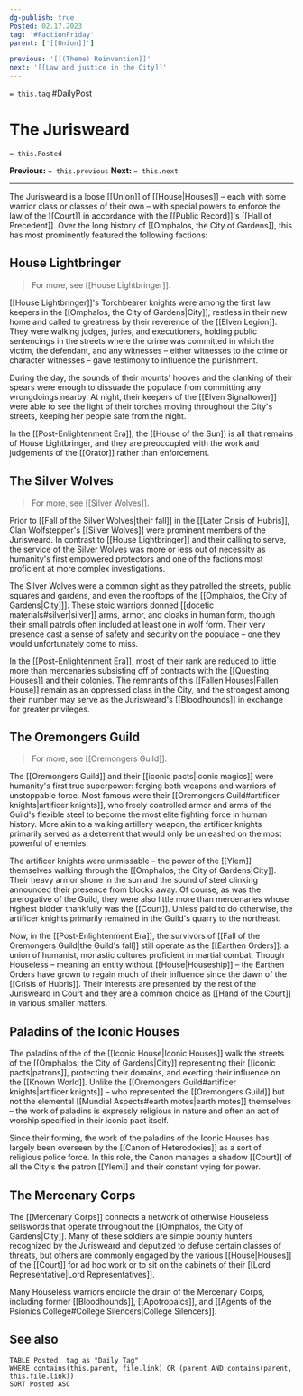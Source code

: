 ```yaml
---
dg-publish: true
Posted: 02.17.2023
tag: '#FactionFriday'
parent: ['[[Union]]']

previous: '[[(Theme) Reinvention]]'
next: '[[Law and justice in the City]]'
---
```

`= this.tag` #DailyPost
# The Jurisweard
`= this.Posted`

**Previous:** `= this.previous`
**Next:** `= this.next`

---

The Jurisweard is a loose [[Union]] of [[House|Houses]] – each with some warrior class or classes of their own – with special powers to enforce the law of the [[Court]] in accordance with the [[Public Record]]'s [[Hall of Precedent]]. Over the long history of [[Omphalos, the City of Gardens]], this has most prominently featured the following factions:

## House Lightbringer

> For more, see [[House Lightbringer]].

[[House Lightbringer]]'s Torchbearer knights were among the first law keepers in the [[Omphalos, the City of Gardens|City]], restless in their new home and called to greatness by their reverence of the [[Elven Legion]]. They were walking judges, juries, and executioners, holding public sentencings in the streets where the crime was committed in which the victim, the defendant, and any witnesses – either witnesses to the crime or character witnesses – gave testimony to influence the punishment.

During the day, the sounds of their mounts' hooves and the clanking of their spears were enough to dissuade the populace from committing any wrongdoings nearby. At night, their keepers of the [[Elven Signaltower]] were able to see the light of their torches moving throughout the City's streets, keeping her people safe from the night.

In the [[Post-Enlightenment Era]], the [[House of the Sun]] is all that remains of House Lightbringer, and they are preoccupied with the work and judgements of the [[Orator]] rather than enforcement.

## The Silver Wolves

> For more, see [[Silver Wolves]].

Prior to [[Fall of the Silver Wolves|their fall]] in the [[Later Crisis of Hubris]], Clan Wolfstepper's [[Silver Wolves]] were prominent members of the Jurisweard. In contrast to [[House Lightbringer]] and their calling to serve, the service of the Silver Wolves was more or less out of necessity as humanity's first empowered protectors and one of the factions most proficient at more complex investigations.

The Silver Wolves were a common sight as they patrolled the streets, public squares and gardens, and even the rooftops of the [[Omphalos, the City of Gardens|City]]]. These stoic warriors donned [[docetic materials#silver|silver]] arms, armor, and cloaks in human form, though their small patrols often included at least one in wolf form. Their very presence cast a sense of safety and security on the populace – one they would unfortunately come to miss.

In the [[Post-Enlightenment Era]], most of their rank are reduced to little more than mercenaries subsisting off of contracts with the [[Questing Houses]] and their colonies. The remnants of this [[Fallen Houses|Fallen House]] remain as an oppressed class in the City, and the strongest among their number may serve as the Jurisweard's [[Bloodhounds]] in exchange for greater privileges.

## The Oremongers Guild

> For more, see [[Oremongers Guild]].

The [[Oremongers Guild]] and their [[iconic pacts|iconic magics]] were humanity's first true superpower: forging both weapons and warriors of unstoppable force. Most famous were their [[Oremongers Guild#artificer knights|artificer knights]], who freely controlled armor and arms of the Guild's flexible steel to become the most elite fighting force in human history. More akin to a walking artillery weapon, the artificer knights primarily served as a deterrent that would only be unleashed on the most powerful of enemies.

The artificer knights were unmissable – the power of the [[Ylem]] themselves walking through the [[Omphalos, the City of Gardens|City]]. Their heavy armor shone in the sun and the sound of steel clinking announced their presence from blocks away. Of course, as was the prerogative of the Guild, they were also little more than mercenaries whose highest bidder thankfully was the [[Court]]. Unless paid to do otherwise, the artificer knights primarily remained in the Guild's quarry to the northeast.

Now, in the [[Post-Enlightenment Era]], the survivors of [[Fall of the Oremongers Guild|the Guild's fall]] still operate as the [[Earthen Orders]]: a union of humanist, monastic cultures proficient in martial combat. Though Houseless – meaning an entity without [[House|Houseship]] – the Earthen Orders have grown to regain much of their influence since the dawn of the [[Crisis of Hubris]]. Their interests are presented by the rest of the Jurisweard in Court and they are a common choice as [[Hand of the Court]] in various smaller matters.

## Paladins of the Iconic Houses

The paladins of the of the [[Iconic House|Iconic Houses]] walk the streets of the [[Omphalos, the City of Gardens|City]] representing their [[iconic pacts|patrons]], protecting their domains, and exerting their influence on the [[Known World]]. Unlike the [[Oremongers Guild#artificer knights|artificer knights]] – who represented the [[Oremongers Guild]] but not the elemental [[Mundial Aspects#earth motes|earth motes]] themselves – the work of paladins is expressly religious in nature and often an act of worship specified in their iconic pact itself.

Since their forming, the work of the paladins of the Iconic Houses has largely been overseen by the [[Canon of Heterodoxies]] as a sort of religious police force. In this role, the Canon manages a shadow [[Court]] of all the City's the patron [[Ylem]] and their constant vying for power.

## The Mercenary Corps

The [[Mercenary Corps]] connects a network of otherwise Houseless sellswords that operate throughout the [[Omphalos, the City of Gardens|City]]. Many of these soldiers are simple bounty hunters recognized by the Jurisweard and deputized to defuse certain classes of threats, but others are commonly engaged by the various [[House|Houses]] of the [[Court]] for ad hoc work or to sit on the cabinets of their [[Lord Representative|Lord Representatives]].

Many Houseless warriors encircle the drain of the Mercenary Corps, including former [[Bloodhounds]], [[Apotropaics]], and [[Agents of the Psionics College#College Silencers|College Silencers]].

## See also
```dataview
TABLE Posted, tag as "Daily Tag"
WHERE contains(this.parent, file.link) OR (parent AND contains(parent, this.file.link))
SORT Posted ASC
```